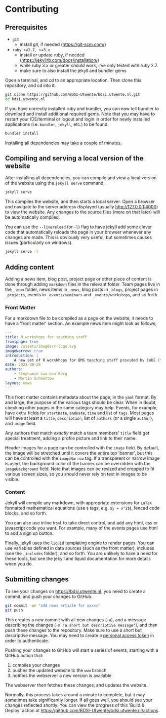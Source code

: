# Contributing

## Prerequisites

-   `git`
    -   install git, if needed (<https://git-scm.com/>)
-   `ruby >=2.7, >=3.x`
    -   install or update ruby, if needed (<https://jekyllrb.com/docs/installation/>)
    - while ruby 3.x or greater _should_ work, I've only tested with ruby 2.7. 
    -   make sure to also install the jekyll and bundler gems

Open a terminal, and cd to an appropriate location. Then clone this repository, and cd into it.

```sh
git clone https://github.com/BDSI-Utwente/bdsi.utwente.nl.git
cd bdsi.utwente.nl
```

If you have correctly installed ruby and bundler, you can now tell bundler to download and install additional required gems. Note that you may have to restart your IDE/terminal or logout and login in order for newly installed applications (i.e. `bundler`, `jekyll`, etc.) to be found.

```sh
bundler install
```

Installing all dependencies may take a couple of minutes.

## Compiling and serving a local version of the website

After installing all dependencies, you can compile and view a local version of the website using the `jekyll serve` command.

```sh
jekyll serve
```

This compiles the website, and then starts a local server. Open a browser and navigate to the server address displayed (usually <http://127.0.0.1:4000>) to view the website. Any changes to the source files (more on that later) will be automatically compiled.

You can use the `--livereload` (or `-l`) flag to have jekyll add some clever code that automatically reloads the page in your browser whenever any changes are made. This is obviously very useful, but sometimes causes issues (particularly on windows).

```sh
jekyll serve -l
```

## Adding content

Adding a news item, blog post, project page or other piece of content is done through adding `markdown` files in the relevant folder. Team pages live in the `_team` folder, news items in `_news`, blog posts in `_blogs`, project pages in `_projects`, events in `_events/seminars` and `_events/workshops`, and so forth.

### Front Matter

For a markdown file to be compiled as a page on the website, it needs to have a 'front matter' section. An example news item might look as follows;

```yaml
---
title: R workshops for teaching staff
frontpage: true
image: /assets/images/r-logo.svg
imageNarrow: true
introduction: |
    A new set of R worskhops for BMS teaching staff provided by CoDE (formerly OMD) is now open for registration.
date: 2021-09-28
authors:
    - Stéphanie van den Berg
    - Martin Schmettow
layout: news
---
```

This front matter contains metadata about the page, in the `yaml` format. By and large, the purpose of the various tags should be clear. When in doubt, checking other pages in the same category may help. Events, for example, have extra fields for `startDate`, `endDate`, `time` and list of `tags`. Most pages will have at least a `title`, `description`, list of `authors` (or a single `author`), and `image` field.

Any authors that match _exactly_ match a team members' `title` field get special treatment, adding a profile picture and link to their name.

Header images for a page can be controlled with the `image` field. By default, the image will be stretched until it covers the entire top 'banner', but this can be controlled with the `imageNarrow` tag. If a transparent or narrow image is used, the background color of the banner can be overridden with the `imageBackground` field. Note that images can be resized and cropped to fit various screen sizes, so you should never rely on text in images to be visible.

### Content

Jekyll will compile any markdown, with appropriate extensions for `LaTeX` formatted mathematical equations (use `$` tags, e.g. `$y = x^2$`), fenced code blocks, and so forth.

You can also use inline `html` to take direct control, and add any html, css or javascript code you want. For example, many of the events pages use html to add a sign up button.

Finally, jekyll uses the `liquid` templating engine to render pages. You can use variables defined in data sources (such as the front matter), includes (see the `_includes` folder), and so forth. You are unlikely to have a need for these tools, but see the jekyll and liquid documentation for more details when you do.

## Submitting changes

To see your changes on <https://bdsi.utwente.nl>, you need to create a commit, and push your changes to GitHub.

```sh
git commit -am "add news article for xxxxx"
git push
```

This creates a new commit with all new changes (`-a`), and a message describing the changes (`-m "a short but descriptive message"`), and then push these changes to the repository. Make sure to use a short but descriptive message. You may need to create a [personal access token](https://docs.github.com/en/authentication/keeping-your-account-and-data-secure/creating-a-personal-access-token) in order to authenticate.

Pushing your changes to GitHub will start a series of events, starting with a GitHub action that:

1. compiles your changes
2. pushes the updated website to the `www` branch
3. notifies the webserver a new version is available

The webserver then fetches these changes, and updates the website.

Normally, this process takes around a minute to complete, but it may sometimes take significantly longer. If all goes well, you should see your changes reflected shortly. You can view the progress of this 'Build & Deploy' action at <https://github.com/BDSI-Utwente/bdsi.utwente.nl/actions>.

